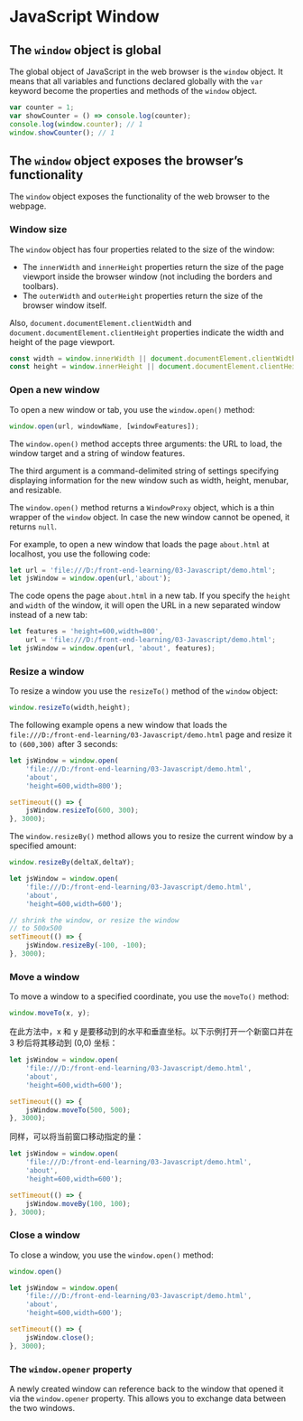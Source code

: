 # JavaScript Window

## The `window` object is global

The global object of JavaScript in the web browser is the `window` object. It means that all variables and functions declared globally with the `var` keyword become the properties and methods of the `window` object.

```js
var counter = 1;
var showCounter = () => console.log(counter);
console.log(window.counter); // 1
window.showCounter(); // 1
```

## The `window` object exposes the browser’s functionality

The `window` object exposes the functionality of the web browser to the webpage.

### Window size

The `window` object has four properties related to the size of the window:

- The `innerWidth` and `innerHeight` properties return the size of the page viewport inside the browser window (not including the borders and toolbars).
- The `outerWidth` and `outerHeight` properties return the size of the browser window itself.

Also, `document.documentElement.clientWidth` and `document.documentElement.clientHeight` properties indicate the width and height of the page viewport.

```js
const width = window.innerWidth || document.documentElement.clientWidth || document.body.clientWidth;
const height = window.innerHeight || document.documentElement.clientHeight || document.body.clientHeight; 
```

### Open a new window

To open a new window or tab, you use the `window.open()` method:

```js
window.open(url, windowName, [windowFeatures]);
```

The `window.open()` method accepts three arguments: the URL to load, the window target and a string of window features.

The third argument is a command-delimited string of settings specifying displaying information for the new window such as width, height, menubar, and resizable.

The `window.open()` method returns a `WindowProxy` object, which is a thin wrapper of the `window` object. In case the new window cannot be opened, it returns `null`.

For example, to open a new window that loads the page `about.html` at localhost, you use the following code:

```js
let url = 'file:///D:/front-end-learning/03-Javascript/demo.html';
let jsWindow = window.open(url,'about');
```

The code opens the page `about.html` in a new tab. If you specify the `height` and `width` of the window, it will open the URL in a new separated window instead of a new tab:

```js
let features = 'height=600,width=800',
    url = 'file:///D:/front-end-learning/03-Javascript/demo.html';
let jsWindow = window.open(url, 'about', features);
```

### Resize a window

To resize a window you use the `resizeTo()` method of the `window` object:

```js
window.resizeTo(width,height);
```

The following example opens a new window that loads the `file:///D:/front-end-learning/03-Javascript/demo.html` page and resize it to `(600,300)` after 3 seconds:

```js
let jsWindow = window.open(
    'file:///D:/front-end-learning/03-Javascript/demo.html',
    'about',
    'height=600,width=800');

setTimeout(() => {
    jsWindow.resizeTo(600, 300);
}, 3000);
```

The `window.resizeBy()` method allows you to resize the current window by a specified amount:

```js
window.resizeBy(deltaX,deltaY);
```

```js
let jsWindow = window.open(
    'file:///D:/front-end-learning/03-Javascript/demo.html',
    'about',
    'height=600,width=600');

// shrink the window, or resize the window 
// to 500x500
setTimeout(() => {
    jsWindow.resizeBy(-100, -100);
}, 3000);
```

### Move a window

To move a window to a specified coordinate, you use the `moveTo()` method:

```js
window.moveTo(x, y);
```

在此方法中，x 和 y 是要移动到的水平和垂直坐标。以下示例打开一个新窗口并在 3 秒后将其移动到 (0,0) 坐标：

```js
let jsWindow = window.open(
    'file:///D:/front-end-learning/03-Javascript/demo.html',
    'about',
    'height=600,width=600');

setTimeout(() => {
    jsWindow.moveTo(500, 500);
}, 3000);
```

同样，可以将当前窗口移动指定的量：

```js
let jsWindow = window.open(
    'file:///D:/front-end-learning/03-Javascript/demo.html',
    'about',
    'height=600,width=600');

setTimeout(() => {
    jsWindow.moveBy(100, 100);
}, 3000);
```

### Close a window

To close a window, you use the `window.open()` method:

```js
window.open()
```

```js
let jsWindow = window.open(
    'file:///D:/front-end-learning/03-Javascript/demo.html',
    'about',
    'height=600,width=600');

setTimeout(() => {
    jsWindow.close();
}, 3000);
```

### The `window.opener` property

A newly created window can reference back to the window that opened it via the `window.opener` property. This allows you to exchange data between the two windows.
